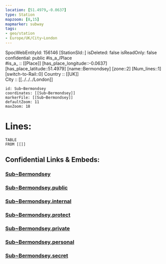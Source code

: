 ```yaml
---
location: [51.4979,-0.0637] 
type: Station 
mapzoom: [8,15] 
mapmarker: subway 
tags:
- geo/station
- Europe/UK/City~London
---
```

SpocWebEntityId: 156146
[StationSId::] 
isDeleted: false
isReadOnly: false
confidential: public
#is_a_/Place  
#is_a_ :: [[Place]] 
[has_place_longitude::-0.0637] 
[has_place_latitude::51.4979] 
[name::Bermondsey] 
[zone::2] 
[Num_lines::1] 
[switch-to-Rail::0] 
Country :: [[UK]]  
City :: [[../../../London]]  


```leaflet
id: Sub~Bermondsey
coordinates: [[Sub~Bermondsey]] 
markerFile: [[Sub~Bermondsey]] 
defaultZoom: 11 
maxZoom: 18
```


# Lines: 
```dataview
TABLE 
FROM [[]] 
```


## Confidential Links & Embeds: 

### [Sub~Bermondsey](/_Standards/Earth/Continent/Europe/Europe~North/UK/England/Regions~England/London,Greater/cities~GreaterLondon/Underground/Station/Sub~Bermondsey.md) 

### [Sub~Bermondsey.public](/_public/Earth/Continent/Europe/Europe~North/UK/England/Regions~England/London,Greater/cities~GreaterLondon/Underground/Station/Sub~Bermondsey.public.md) 

### [Sub~Bermondsey.internal](/_internal/Earth/Continent/Europe/Europe~North/UK/England/Regions~England/London,Greater/cities~GreaterLondon/Underground/Station/Sub~Bermondsey.internal.md) 

### [Sub~Bermondsey.protect](/_protect/Earth/Continent/Europe/Europe~North/UK/England/Regions~England/London,Greater/cities~GreaterLondon/Underground/Station/Sub~Bermondsey.protect.md) 

### [Sub~Bermondsey.private](/_private/Earth/Continent/Europe/Europe~North/UK/England/Regions~England/London,Greater/cities~GreaterLondon/Underground/Station/Sub~Bermondsey.private.md) 

### [Sub~Bermondsey.personal](/_personal/Earth/Continent/Europe/Europe~North/UK/England/Regions~England/London,Greater/cities~GreaterLondon/Underground/Station/Sub~Bermondsey.personal.md) 

### [Sub~Bermondsey.secret](/_secret/Earth/Continent/Europe/Europe~North/UK/England/Regions~England/London,Greater/cities~GreaterLondon/Underground/Station/Sub~Bermondsey.secret.md)

